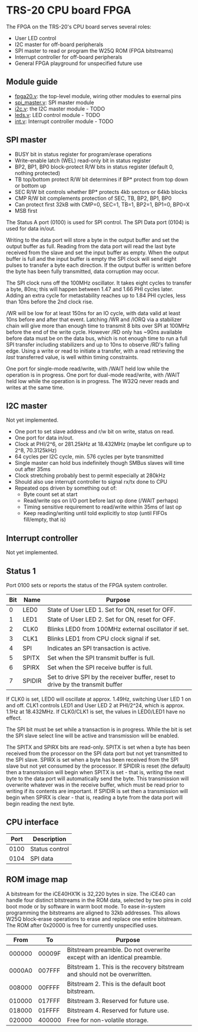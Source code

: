 # TRS-20 CPU board FPGA

The FPGA on the TRS-20's CPU board serves several roles:

  - User LED control
  - I2C master for off-board peripherals
  - SPI master to read or program the W25Q ROM (FPGA bitstreams)
  - Interrupt controller for off-board peripherals
  - General FPGA playground for unspecified future use

## Module guide

  - [fpga20.v](src/fpga20.v): the top-level module, wiring other modules to exernal pins
  - [spi_master.v](src/spi_master.v): SPI master module
  - [i2c.v](src/i2c.v): the I2C master module - TODO
  - [leds.v](src/leds.v): LED control module - TODO
  - [int.v](src/int.v): Interrupt controller module - TODO

## SPI master

  - BUSY bit in status register for program/erase operations
  - Write-enable latch (WEL) read-only bit in status register
  - BP2, BP1, BP0 block-protect R/W bits in status register (default 0, nothing protected)
  - TB top/bottom protect R/W bit determines if BP\* protect from top down or bottom up
  - SEC R/W bit controls whether BP\* protects 4kb sectors or 64kb blocks
  - CMP R/W bit complements protection of SEC, TB, BP2, BP1, BP0
  - Can protect first 32kB with CMP=0, SEC=1, TB=1, BP2=1, BP1=0, BP0=X
  - MSB first

The Status A port (0100) is used for SPI control. The SPI Data port (0104) is used for data in/out.

Writing to the data port will store a byte in the output buffer and set the output buffer as full. Reading from the data port will read the last byte received from the slave and set the input buffer as empty. When the output buffer is full and the input buffer is empty the SPI clock will send eight pulses to transfer a byte each direction. If the output buffer is written before the byte has been fully transmitted, data corruption may occur.

The SPI clock runs off the 100MHz oscillator. It takes eight cycles to transfer a byte, 80ns; this will happen between 1.47 and 1.66 PHI cycles later. Adding an extra cycle for metastability reaches up to 1.84 PHI cycles, less than 10ns before the 2nd clock rise.

/WR will be low for at least 150ns for an IO cycle, with data valid at least 10ns before and after that event. Latching /WR and /IORQ via a stabilizer chain will give more than enough time to transmit 8 bits over SPI at 100MHz before the end of the write cycle. However /RD only has ~90ns available before data must be on the data bus, which is not enough time to run a full SPI transfer including stabilizers and up to 10ns to observe /RD's falling edge. Using a write or read to initiate a transfer, with a read retrieving the _last_ transferred value, is well within timing constraints.

One port for single-mode read/write, with /WAIT held low while the operation is in progress. One port for dual-mode read/write, with /WAIT held low while the operation is in progress. The W32Q never reads and writes at the same time.

## I2C master

Not yet implemented.

  - One port to set slave address and r/w bit on write, status on read.
  - One port for data in/out.
  - Clock at PHI/2^6, or 281.25kHz at 18.432MHz (maybe let configure up to 2^8, 70.3125kHz)
  - 64 cycles per I2C cycle, min. 576 cycles per byte transmitted
  - Single master can hold bus indefinitely though SMBus slaves will time out after 35ms
  - Clock stretching probably best to permit especially at 280kHz
  - Should also use interrupt controller to signal rx/tx done to CPU
  - Repeated ops driven by something out of:
      - Byte count set at start
      - Read/write ops on I/O port before last op done (/WAIT perhaps)
      - Timing sensitive requirement to read/write within 35ms of last op
      - Keep reading/writing until told explicitly to stop (until FIFOs fill/empty, that is)

## Interrupt controller

Not yet implemented.

## Status 1

Port 0100 sets or reports the status of the FPGA system controller.

| Bit |  Name  | Purpose                                                                        |
| --- | ------ | ------------------------------------------------------------------------------ |
|  0  | LED0   | State of User LED 1. Set for ON, reset for OFF.                                |
|  1  | LED1   | State of User LED 2. Set for ON, reset for OFF.                                |
|  2  | CLK0   | Blinks LED0 from 100MHz external oscillator if set.                            |
|  3  | CLK1   | Blinks LED1 from CPU clock signal if set.                                      |
|  4  | SPI    | Indicates an SPI transaction is active.                                        |
|  5  | SPITX  | Set when the SPI transmit buffer is full.                                      |
|  6  | SPIRX  | Set when the SPI receive buffer is full.                                       |
|  7  | SPIDIR | Set to drive SPI by the receiver buffer, reset to drive by the transmit buffer |

If CLK0 is set, LED0 will oscillate at approx. 1.49Hz, switching User LED 1 on and off. CLK1 controls LED1 and User LED 2 at PHI/2^24, which is approx. 1.1Hz at 18.432MHz. If CLK0/CLK1 is set, the values in LED0/LED1 have no effect.

The SPI bit must be set while a transaction is in progress. While the bit is set the SPI slave select line will be active and transmission will be enabled.

The SPITX and SPIRX bits are read-only. SPITX is set when a byte has been received from the processor on the SPI data port but not yet transmitted to the SPI slave. SPIRX is set when a byte has been received from the SPI slave but not yet consumed by the processor. If SPIDIR is reset (the default) then a transmission will begin when SPITX is set - that is, writing the next byte to the data port will automatically send the byte. This transmission will overwrite whatever was in the receive buffer, which must be read prior to writing if its contents are important. If SPIDIR is set then a transmission will begin when SPIRX is clear - that is, reading a byte from the data port will begin reading the next byte.


## CPU interface

| Port  | Description                                                                           |
| ----- | ------------------------------------------------------------------------------------- |
| 0100  | Status control                                                                        |
| 0104  | SPI data                                                                              |

## ROM image map

A bitstream for the iCE40HX1K is 32,220 bytes in size.  The iCE40 can handle four distinct bitstreams in the ROM data, selected by two pins in cold boot mode or by software in warm boot mode. To ease in-system programming the bitstreams are aligned to 32kb addresses. This allows W25Q block-erase operations to erase and replace one entire bitstream. The ROM after 0x20000 is free for currently unspecified uses.

| From   | To     | Purpose                                                                     |
| ------ | ------ | --------------------------------------------------------------------------- |
| 000000 | 00009F | Bitstream preamble. Do not overwrite except with an identical preamble.     |
| 0000A0 | 007FFF | Bitstream 1. This is the recovery bitstream and should not be overwritten.  |
| 008000 | 00FFFF | Bitstream 2. This is the default boot bitstream.                            |
| 010000 | 017FFF | Bitstream 3. Reserved for future use.                                       |
| 018000 | 01FFFF | Bitstream 4. Reserved for future use.                                       |
| 020000 | 400000 | Free for non-volatile storage.                                              |

